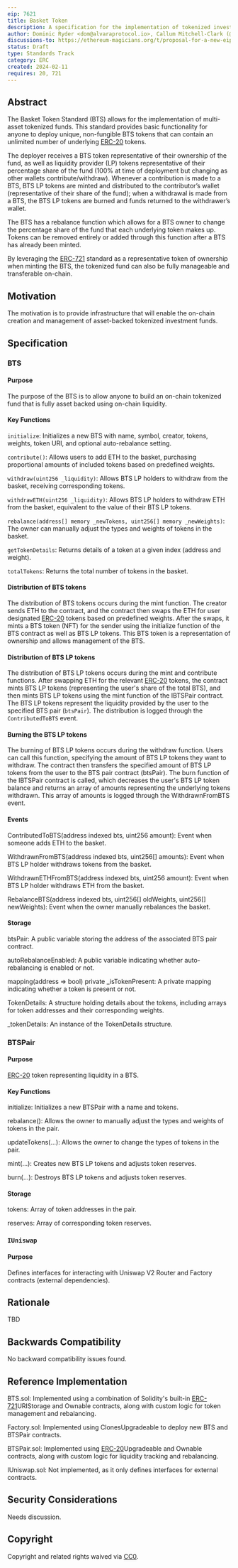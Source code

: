 ```yaml
---
eip: 7621
title: Basket Token
description: A specification for the implementation of tokenized investment funds.
author: Dominic Ryder <dom@alvaraprotocol.io>, Callum Mitchell-Clark (@AlvaraProtocol) <callum@alvaraprotocol.io>, Joey van Etten <joe@alvaraprotocol.io>, Michael Ryder <mike@alvaraprotocol.io>
discussions-to: https://ethereum-magicians.org/t/proposal-for-a-new-eip-erc-the-erc-bts-basket-token-standard/18598
status: Draft
type: Standards Track
category: ERC
created: 2024-02-11
requires: 20, 721
---
```


## Abstract

The Basket Token Standard (BTS) allows for the implementation of multi-asset tokenized funds. This standard provides basic functionality for anyone to deploy unique, non-fungible BTS tokens that can contain an unlimited number of underlying [ERC-20](./eip-20.md) tokens.

The deployer receives a BTS token representative of their ownership of the fund, as well as liquidity provider (LP) tokens representative of their percentage share of the fund (100% at time of deployment but changing as other wallets contribute/withdraw). Whenever a contribution is made to a BTS, BTS LP tokens are minted and distributed to the contributor’s wallet (representative of their share of the fund); when a withdrawal is made from a BTS, the BTS LP tokens are burned and funds returned to the withdrawer’s wallet.

The BTS has a rebalance function which allows for a BTS owner to change the percentage share of the fund that each underlying token makes up. Tokens can be removed entirely or added through this function after a BTS has already been minted.

By leveraging the [ERC-721](./eip-721.md) standard as a representative token of ownership when minting the BTS, the tokenized fund can also be fully manageable and transferable on-chain.

## Motivation

The motivation is to provide infrastructure that will enable the on-chain creation and management of asset-backed tokenized investment funds.

## Specification

### BTS

#### Purpose

The purpose of the BTS is to allow anyone to build an on-chain tokenized fund that is fully asset backed using on-chain liquidity.

#### Key Functions

`initialize`: Initializes a new BTS with name, symbol, creator, tokens, weights, token URI, and optional auto-rebalance setting.

`contribute()`: Allows users to add ETH to the basket, purchasing proportional amounts of included tokens based on predefined weights.

`withdraw(uint256 _liquidity)`: Allows BTS LP holders to withdraw from the basket, receiving corresponding tokens.

`withdrawETH(uint256 _liquidity)`: Allows BTS LP holders to withdraw ETH from the basket, equivalent to the value of their BTS LP tokens.

`rebalance(address[] memory _newTokens, uint256[] memory _newWeights)`: The owner can manually adjust the types and weights of tokens in the basket.

`getTokenDetails`: Returns details of a token at a given index (address and weight).

`totalTokens`: Returns the total number of tokens in the basket.

#### Distribution of BTS tokens

The distribution of BTS tokens occurs during the mint function. The creator sends ETH to the contract, and the contract then swaps the ETH for user designated [ERC-20](./eip-20.md) tokens based on predefined weights. After the swaps, it mints a BTS token (NFT) for the sender using the initialize function of the BTS contract as well as BTS LP tokens. This BTS token is a representation of ownership and allows management of the BTS.

#### Distribution of BTS LP tokens

The distribution of BTS LP tokens occurs during the mint and contribute functions. After swapping ETH for the relevant [ERC-20](./eip-20.md) tokens, the contract mints BTS LP tokens (representing the user's share of the total BTS), and then mints BTS LP tokens using the mint function of the IBTSPair contract. The BTS LP tokens represent the liquidity provided by the user to the specified BTS pair (`btsPair`). The distribution is logged through the `ContributedToBTS` event.

#### Burning the BTS LP tokens

The burning of BTS LP tokens occurs during the withdraw function. Users can call this function, specifying the amount of BTS LP tokens they want to withdraw. The contract then transfers the specified amount of BTS LP tokens from the user to the BTS pair contract (btsPair). The burn function of the IBTSPair contract is called, which decreases the user's BTS LP token balance and returns an array of amounts representing the underlying tokens withdrawn. This array of amounts is logged through the WithdrawnFromBTS event.

#### Events

ContributedToBTS(address indexed bts, uint256 amount): Event when someone adds ETH to the basket.

WithdrawnFromBTS(address indexed bts, uint256[] amounts): Event when BTS LP holder withdraws tokens from the basket.

WithdrawnETHFromBTS(address indexed bts, uint256 amount): Event when BTS LP holder withdraws ETH from the basket.

RebalanceBTS(address indexed bts, uint256[] oldWeights, uint256[] newWeights): Event when the owner manually rebalances the basket.

#### Storage

btsPair: A public variable storing the address of the associated BTS pair contract.

autoRebalanceEnabled: A public variable indicating whether auto-rebalancing is enabled or not.

mapping(address => bool) private _isTokenPresent: A private mapping indicating whether a token is present or not.

TokenDetails: A structure holding details about the tokens, including arrays for token addresses and their corresponding weights.

_tokenDetails: An instance of the TokenDetails structure.

### BTSPair

#### Purpose

[ERC-20](./eip-20.md) token representing liquidity in a BTS.

#### Key Functions

initialize: Initializes a new BTSPair with a name and tokens.

rebalance(): Allows the owner to manually adjust the types and weights of tokens in the pair.

updateTokens(...): Allows the owner to change the types of tokens in the pair.

mint(...): Creates new BTS LP tokens and adjusts token reserves.

burn(...): Destroys BTS LP tokens and adjusts token reserves.

#### Storage

tokens: Array of token addresses in the pair.

reserves: Array of corresponding token reserves.

### `IUniswap`

#### Purpose

Defines interfaces for interacting with Uniswap V2 Router and Factory contracts (external dependencies).

## Rationale

TBD

## Backwards Compatibility

No backward compatibility issues found.

## Reference Implementation

BTS.sol: Implemented using a combination of Solidity's built-in [ERC-721](./eip-721.md)URIStorage and Ownable contracts, along with custom logic for token management and rebalancing.

Factory.sol: Implemented using ClonesUpgradeable to deploy new BTS and BTSPair contracts.

BTSPair.sol: Implemented using [ERC-20](./eip-20.md)Upgradeable and Ownable contracts, along with custom logic for liquidity tracking and rebalancing.

IUniswap.sol: Not implemented, as it only defines interfaces for external contracts.

## Security Considerations

Needs discussion.

## Copyright

Copyright and related rights waived via [CC0](../LICENSE.md).
